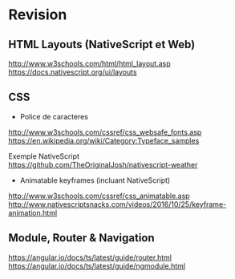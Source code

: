 # Revision


## HTML Layouts (NativeScript et Web)

http://www.w3schools.com/html/html_layout.asp   
https://docs.nativescript.org/ui/layouts


## CSS 

* Police de caracteres

http://www.w3schools.com/cssref/css_websafe_fonts.asp  
https://en.wikipedia.org/wiki/Category:Typeface_samples  

Exemple NativeScript  
https://github.com/TheOriginalJosh/nativescript-weather  

* Animatable keyframes (incluant NativeScript)

http://www.w3schools.com/cssref/css_animatable.asp   
http://www.nativescriptsnacks.com/videos/2016/10/25/keyframe-animation.html  

## Module, Router & Navigation

https://angular.io/docs/ts/latest/guide/router.html  
https://angular.io/docs/ts/latest/guide/ngmodule.html
